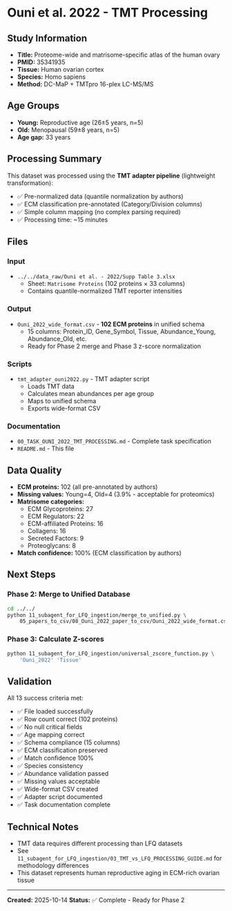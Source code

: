 # Ouni et al. 2022 - TMT Processing

## Study Information
- **Title:** Proteome-wide and matrisome-specific atlas of the human ovary
- **PMID:** 35341935
- **Tissue:** Human ovarian cortex
- **Species:** Homo sapiens
- **Method:** DC-MaP + TMTpro 16-plex LC-MS/MS

## Age Groups
- **Young:** Reproductive age (26±5 years, n=5)
- **Old:** Menopausal (59±8 years, n=5)
- **Age gap:** 33 years

## Processing Summary
This dataset was processed using the **TMT adapter pipeline** (lightweight transformation):
- ✅ Pre-normalized data (quantile normalization by authors)
- ✅ ECM classification pre-annotated (Category/Division columns)
- ✅ Simple column mapping (no complex parsing required)
- ✅ Processing time: ~15 minutes

## Files

### Input
- `../../data_raw/Ouni et al. - 2022/Supp Table 3.xlsx`
  - Sheet: `Matrisome Proteins` (102 proteins × 33 columns)
  - Contains quantile-normalized TMT reporter intensities

### Output
- `Ouni_2022_wide_format.csv` - **102 ECM proteins** in unified schema
  - 15 columns: Protein_ID, Gene_Symbol, Tissue, Abundance_Young, Abundance_Old, etc.
  - Ready for Phase 2 merge and Phase 3 z-score normalization

### Scripts
- `tmt_adapter_ouni2022.py` - TMT adapter script
  - Loads TMT data
  - Calculates mean abundances per age group
  - Maps to unified schema
  - Exports wide-format CSV

### Documentation
- `00_TASK_OUNI_2022_TMT_PROCESSING.md` - Complete task specification
- `README.md` - This file

## Data Quality
- **ECM proteins:** 102 (all pre-annotated by authors)
- **Missing values:** Young=4, Old=4 (3.9% - acceptable for proteomics)
- **Matrisome categories:**
  - ECM Glycoproteins: 27
  - ECM Regulators: 22
  - ECM-affiliated Proteins: 16
  - Collagens: 16
  - Secreted Factors: 9
  - Proteoglycans: 8
- **Match confidence:** 100% (ECM classification by authors)

## Next Steps

### Phase 2: Merge to Unified Database
```bash
cd ../../
python 11_subagent_for_LFQ_ingestion/merge_to_unified.py \
    05_papers_to_csv/08_Ouni_2022_paper_to_csv/Ouni_2022_wide_format.csv
```

### Phase 3: Calculate Z-scores
```bash
python 11_subagent_for_LFQ_ingestion/universal_zscore_function.py \
    'Ouni_2022' 'Tissue'
```

## Validation
All 13 success criteria met:
- ✅ File loaded successfully
- ✅ Row count correct (102 proteins)
- ✅ No null critical fields
- ✅ Age mapping correct
- ✅ Schema compliance (15 columns)
- ✅ ECM classification preserved
- ✅ Match confidence 100%
- ✅ Species consistency
- ✅ Abundance validation passed
- ✅ Missing values acceptable
- ✅ Wide-format CSV created
- ✅ Adapter script documented
- ✅ Task documentation complete

## Technical Notes
- TMT data requires different processing than LFQ datasets
- See `11_subagent_for_LFQ_ingestion/03_TMT_vs_LFQ_PROCESSING_GUIDE.md` for methodology differences
- This dataset represents human reproductive aging in ECM-rich ovarian tissue

---

**Created:** 2025-10-14
**Status:** ✅ Complete - Ready for Phase 2
